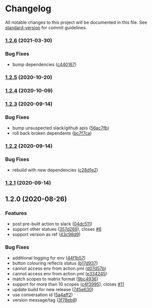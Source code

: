 # Changelog

All notable changes to this project will be documented in this file. See [standard-version](https://github.com/conventional-changelog/standard-version) for commit guidelines.

### [1.2.6](https://github.com/actions/typescript-action/compare/v1.2.5...v1.2.6) (2021-03-30)


### Bug Fixes

* bump dependencies ([c440167](https://github.com/actions/typescript-action/commit/c440167ff4797bcd3245398ed50b03b445d9c907))

### [1.2.5](https://github.com/actions/typescript-action/compare/v1.2.4...v1.2.5) (2020-10-20)

### [1.2.4](https://github.com/actions/typescript-action/compare/v1.2.3...v1.2.4) (2020-10-09)

### [1.2.3](https://github.com/actions/typescript-action/compare/v1.2.2...v1.2.3) (2020-09-14)


### Bug Fixes

* bump unsuspected slack/github apis ([56ac7fb](https://github.com/actions/typescript-action/commit/56ac7fb2199491b0225627b7050eaac00f6116ae))
* roll back broken dependents ([bc7f7ca](https://github.com/actions/typescript-action/commit/bc7f7ca8f8cf9a5e14fc7060f16d39692fe6cf10))

### [1.2.2](https://github.com/actions/typescript-action/compare/v1.2.1...v1.2.2) (2020-09-14)


### Bug Fixes

* rebuild with new dependencies ([c28d1e2](https://github.com/actions/typescript-action/commit/c28d1e2511b248d8f3dbe5d6194ba9fd270ace89))

### [1.2.1](https://github.com/actions/typescript-action/compare/v1.2.0...v1.2.1) (2020-09-14)

## 1.2.0 (2020-08-26)


### Features

* post pre-built action to slack ([04dc511](https://github.com/actions/typescript-action/commit/04dc5113e85afe11e56ae610b024aa8cff0bf0c1))
* support other statues ([357d269](https://github.com/actions/typescript-action/commit/357d2692075709b0eed09da33c1721bba679dc78)), closes [#6](https://github.com/actions/typescript-action/issues/6)
* support version as ref ([43c98d9](https://github.com/actions/typescript-action/commit/43c98d9394290d9eb2a9944e658a56309ac4ba72))


### Bug Fixes

* additional logging for env ([44f1b57](https://github.com/actions/typescript-action/commit/44f1b573115b8e66e4556b810468e84c958eefe7))
* button colouring reflects status ([b17d937](https://github.com/actions/typescript-action/commit/b17d937e824bfbb9fe9686c6c93fcebfc984838d))
* cannot access env from action.yml ([d07d57b](https://github.com/actions/typescript-action/commit/d07d57bc65283d78bfe72febc8796752df2403d9))
* cannot access env from action.yml ([e334245](https://github.com/actions/typescript-action/commit/e33424521d4c0176a856fa5344769e4266ae54d5))
* match scopes to matrix format ([9bc4936](https://github.com/actions/typescript-action/commit/9bc49363b8876bd8ffaa5d1a620d8043da468b89))
* support for more than 10 scopes ([c4f3995](https://github.com/actions/typescript-action/commit/c4f39956adbeb6f89750c4d41f35da8b10f6dc5e)), closes [#11](https://github.com/actions/typescript-action/issues/11)
* update build for new release ([745e630](https://github.com/actions/typescript-action/commit/745e6306c9f92a2137fd6985cd7b01fda6376c19))
* use conversation id ([5a4aff2](https://github.com/actions/typescript-action/commit/5a4aff2190cdbfe1ead6ddea9bbd8b6f66ba9c19))
* version message/tag ([3f78eb9](https://github.com/actions/typescript-action/commit/3f78eb9b0ba970c25223e85f42f1656f394f1ae8))
